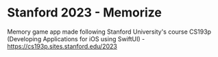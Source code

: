 # Stanford 2023 - Memorize
Memory game app made following Stanford University's course CS193p (Developing Applications for iOS using SwiftUI) - https://cs193p.sites.stanford.edu/2023
